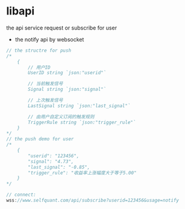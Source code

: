# libapi
the api service request or subscribe for user

* the notify api by websocket

``` go
// the structre for push
/*
	{
		// 用户ID
		UserID string `json:"userid"`

		// 当前触发信号
		Signal string `json:"signal"`

		// 上次触发信号
		LastSignal string `json:"last_signal"`

		// 由用户自定义订阅的触发规则
		TriggerRule string `json:"trigger_rule"`
	}
*/
// the push demo for user
/*
	{
		"userid": "123456",
		"signal": "4.73",
		"last_signal": "-0.85",
		"trigger_rule": "收益率上涨幅度大于等于5.00"
	}
*/
```

``` go
// connect:
wss://www.selfquant.com/api/subscribe?userid=123456&usage=notify
```
